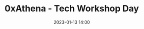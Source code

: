 ---
title: 0xAthena - Tech Workshop Day
date: 2023-01-13 14:00
link: todo
image: https://images.unsplash.com/photo-1579548122080-c35fd6820ecb?ixlib=rb-4.0.3&ixid=MnwxMjA3fDB8MHxzZWFyY2h8OXx8YmFubmVyfGVufDB8fDB8fA%3D%3D&auto=format&fit=crop&w=500&q=60
hidden: true

location: Grand Garage
description: TBD
---